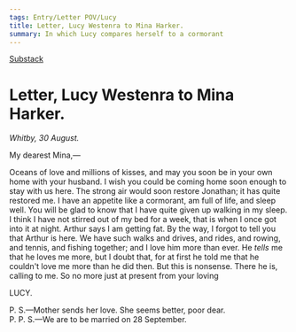 ```yaml
---
tags: Entry/Letter POV/Lucy
title: Letter, Lucy Westenra to Mina Harker.
summary: In which Lucy compares herself to a cormorant
---
```


[Substack](https://draculadaily.substack.com/p/dracula-august-30-8d9)

# Letter, Lucy Westenra to Mina Harker.

_Whitby, 30 August._

My dearest Mina,—

Oceans of love and millions of kisses, and may you soon be in your own home with your husband. I wish you could be coming home soon enough to stay with us here. The strong air would soon restore Jonathan; it has quite restored me. I have an appetite like a cormorant, am full of life, and sleep well. You will be glad to know that I have quite given up walking in my sleep. I think I have not stirred out of my bed for a week, that is when I once got into it at night. Arthur says I am getting fat. By the way, I forgot to tell you that Arthur is here. We have such walks and drives, and rides, and rowing, and tennis, and fishing together; and I love him more than ever. He _tells_ me that he loves me more, but I doubt that, for at first he told me that he couldn't love me more than he did then. But this is nonsense. There he is, calling to me. So no more just at present from your loving

LUCY.

P. S.—Mother sends her love. She seems better, poor dear.  
P. P. S.—We are to be married on 28 September.